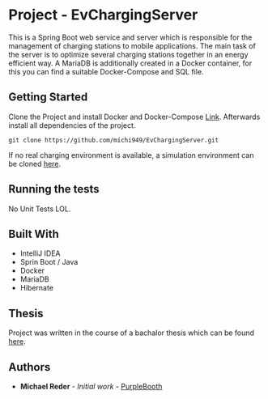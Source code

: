 # Project - EvChargingServer 
This is a Spring Boot web service and server which is responsible for the management of charging stations to mobile applications. The main task of the server is to optimize several charging stations together in an energy efficient way. A MariaDB is additionally created in a Docker container, for this you can find a suitable Docker-Compose and SQL file.

## Getting Started
Clone the Project and install Docker and Docker-Compose [Link](https://docs.docker.com/). Afterwards install all dependencies of the project.

```CLI
git clone https://github.com/michi949/EvChargingServer.git
```

If no real charging environment is available, a simulation environment can be cloned [here](https://github.com/michi949/EvChargingEnv).

## Running the tests

No Unit Tests LOL.

## Built With
* IntelliJ IDEA
* Sprin Boot / Java
* Docker
* MariaDB
* Hibernate

## Thesis
Project was written in the course of a bachalor thesis which can be found [here](https://www.overleaf.com/read/wysdzcbqkxkw).

## Authors

* **Michael Reder** - *Initial work* - [PurpleBooth](https://github.com/reder949)

